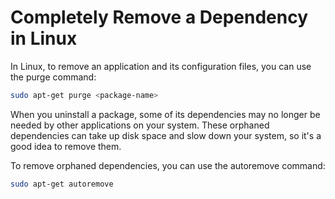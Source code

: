 # Completely Remove a Dependency in Linux

In Linux, to remove an application and its configuration files, you can use the purge command:
```sh
sudo apt-get purge <package-name>
```

When you uninstall a package, some of its dependencies may no longer be needed by other applications on your system. These orphaned dependencies can take up disk space and slow down your system, so it's a good idea to remove them.

To remove orphaned dependencies, you can use the autoremove command:
```sh
sudo apt-get autoremove
```
